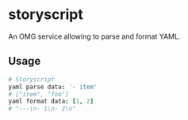 # storyscript

An OMG service allowing to parse and format YAML.

Usage
-----

```coffee
# Storyscript
yaml parse data: '- item'
# ["item", "foo"]
yaml format data: [1, 2]
# "---\n- 1\n- 2\n"
```
